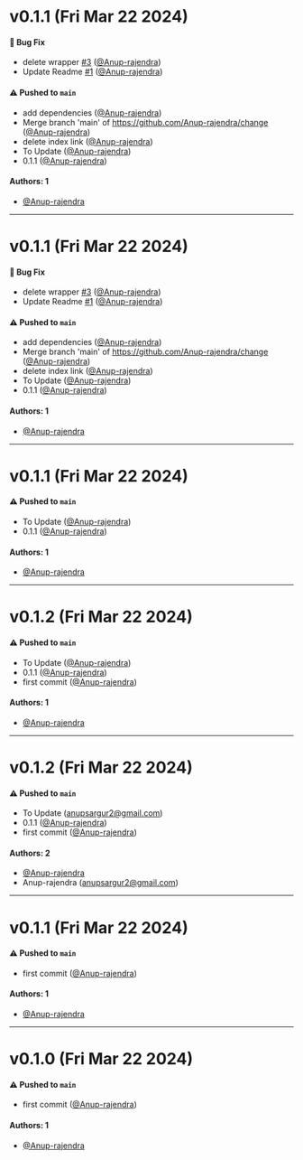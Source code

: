# v0.1.1 (Fri Mar 22 2024)

#### 🐛 Bug Fix

- delete wrapper [#3](https://github.com/Anup-rajendra/change/pull/3) ([@Anup-rajendra](https://github.com/Anup-rajendra))
- Update Readme [#1](https://github.com/Anup-rajendra/change/pull/1) ([@Anup-rajendra](https://github.com/Anup-rajendra))

#### ⚠️ Pushed to `main`

- add dependencies ([@Anup-rajendra](https://github.com/Anup-rajendra))
- Merge branch 'main' of https://github.com/Anup-rajendra/change ([@Anup-rajendra](https://github.com/Anup-rajendra))
- delete index link ([@Anup-rajendra](https://github.com/Anup-rajendra))
- To Update ([@Anup-rajendra](https://github.com/Anup-rajendra))
- 0.1.1 ([@Anup-rajendra](https://github.com/Anup-rajendra))

#### Authors: 1

- [@Anup-rajendra](https://github.com/Anup-rajendra)

---

# v0.1.1 (Fri Mar 22 2024)

#### 🐛 Bug Fix

- delete wrapper [#3](https://github.com/Anup-rajendra/change/pull/3) ([@Anup-rajendra](https://github.com/Anup-rajendra))
- Update Readme [#1](https://github.com/Anup-rajendra/change/pull/1) ([@Anup-rajendra](https://github.com/Anup-rajendra))

#### ⚠️ Pushed to `main`

- add dependencies ([@Anup-rajendra](https://github.com/Anup-rajendra))
- Merge branch 'main' of https://github.com/Anup-rajendra/change ([@Anup-rajendra](https://github.com/Anup-rajendra))
- delete index link ([@Anup-rajendra](https://github.com/Anup-rajendra))
- To Update ([@Anup-rajendra](https://github.com/Anup-rajendra))
- 0.1.1 ([@Anup-rajendra](https://github.com/Anup-rajendra))

#### Authors: 1

- [@Anup-rajendra](https://github.com/Anup-rajendra)

---

# v0.1.1 (Fri Mar 22 2024)

#### ⚠️ Pushed to `main`

- To Update ([@Anup-rajendra](https://github.com/Anup-rajendra))
- 0.1.1 ([@Anup-rajendra](https://github.com/Anup-rajendra))

#### Authors: 1

- [@Anup-rajendra](https://github.com/Anup-rajendra)

---

# v0.1.2 (Fri Mar 22 2024)

#### ⚠️ Pushed to `main`

- To Update ([@Anup-rajendra](https://github.com/Anup-rajendra))
- 0.1.1 ([@Anup-rajendra](https://github.com/Anup-rajendra))
- first commit ([@Anup-rajendra](https://github.com/Anup-rajendra))

#### Authors: 1

- [@Anup-rajendra](https://github.com/Anup-rajendra)

---

# v0.1.2 (Fri Mar 22 2024)

#### ⚠️ Pushed to `main`

- To Update (anupsargur2@gmail.com)
- 0.1.1 ([@Anup-rajendra](https://github.com/Anup-rajendra))
- first commit ([@Anup-rajendra](https://github.com/Anup-rajendra))

#### Authors: 2

- [@Anup-rajendra](https://github.com/Anup-rajendra)
- Anup-rajendra (anupsargur2@gmail.com)

---

# v0.1.1 (Fri Mar 22 2024)

#### ⚠️ Pushed to `main`

- first commit ([@Anup-rajendra](https://github.com/Anup-rajendra))

#### Authors: 1

- [@Anup-rajendra](https://github.com/Anup-rajendra)

---

# v0.1.0 (Fri Mar 22 2024)

#### ⚠️ Pushed to `main`

- first commit ([@Anup-rajendra](https://github.com/Anup-rajendra))

#### Authors: 1

- [@Anup-rajendra](https://github.com/Anup-rajendra)
